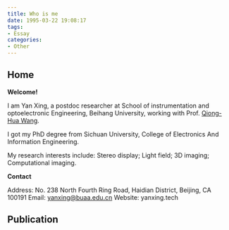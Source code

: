 ```yaml
---
title: Who is me
date: 1995-03-22 19:08:17
tags:
- Essay
categories:
- Other
---
```


## Home
**Welcome!**

I am Yan Xing, a postdoc researcher at School of instrumentation and optoelectronic Engineering, Beihang University, working with Prof. [Qiong-Hua Wang](http://idlab.buaa.edu.cn/yjtd/wqhxqy/wqh.htm). 

I got my PhD degree from Sichuan University, College of Electronics And Information Engineering.

My research interests include: Stereo display; Light field; 3D imaging; Computational imaging.


**Contact**

Address: No. 238 North Fourth Ring Road, Haidian District, Beijing, CA 100191
Email: yanxing@buaa.edu.cn
Website: yanxing.tech

## Publication

